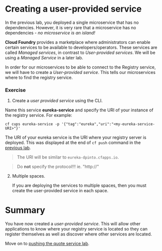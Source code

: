 # Creating a user-provided service
In the previous lab, you deployed a single microservice that has no dependencies. However, it is very rare that a microservice has no dependencies - *no microservice is an island!*

**Cloud Foundry** provides a marketplace where administrators can enable certain services to be available to developers/operators. These services are called *Managed services*, in contrast to *User-provided services*. We will be using a *Managed Service* in a later lab.

In order for our microservices to be able to connect to the Registry service, we will have to create a *User-provided service*. This tells our microservices where to find the registry service.

### Exercise
1. Create a *user provided service* using the CLI.

  Name this service **eureka-service** and specify the URI of your instance of the registry service. For example:

  `cf cups eureka-service -p '{"tag":"eureka","uri":"<my-eureka-service-URI>"}'`

  The URI of your eureka service is the URI where your registry server is deployed. This was displayed at the end of `cf push` command in the [previous lab](lab_registryserver.md).
  > The URI will be similar to `eureka-dpinto.cfapps.io`.

  > Do **not** specify the protocol!!! ie. "http://"

2. Multiple spaces.

    If you are deploying the services to multiple spaces, then you must create the user-provided service in each space.


# Summary
You have now created a *user-provided service*. This will allow other applications to know where your registry service is located so they can register themselves as well as discover where other services are located.

Move on to [pushing the quote service lab](lab_pushquote.md).

